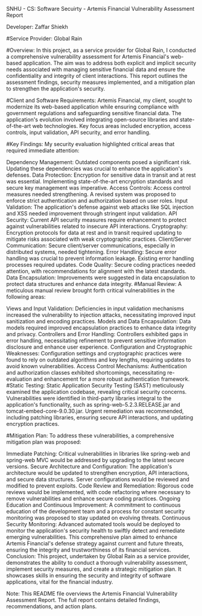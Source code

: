 SNHU - CS: Software Secuirty - Artemis Financial Vulnerability Assessment Report

Developer: Zaffar Shiekh

#Service Provider: Global Rain

#Overview: In this project, as a service provider for Global Rain, I conducted a comprehensive vulnerability assessment for Artemis Financial's web-based application. The aim was to address both explicit and implicit security needs associated with managing sensitive financial data and ensure the confidentiality and integrity of client interactions. This report outlines the assessment findings, security measures implemented, and a mitigation plan to strengthen the application's security.

#Client and Software Requirements: Artemis Financial, my client, sought to modernize its web-based application while ensuring compliance with government regulations and safeguarding sensitive financial data. The application's evolution involved integrating open-source libraries and state-of-the-art web technologies. Key focus areas included encryption, access controls, input validation, API security, and error handling.

#Key Findings: My security evaluation highlighted critical areas that required immediate attention:

Dependency Management: Outdated components posed a significant risk. Updating these dependencies was crucial to enhance the application's defenses.
Data Protection: Encryption for sensitive data in transit and at rest was essential. Implementing state-of-the-art encryption standards and secure key management was imperative.
Access Controls: Access control measures needed strengthening. A revised system was proposed to enforce strict authentication and authorization based on user roles.
Input Validation: The application's defense against web attacks like SQL injection and XSS needed improvement through stringent input validation.
API Security: Current API security measures require enhancement to protect against vulnerabilities related to insecure API interactions.
Cryptography: Encryption protocols for data at rest and in transit required updating to mitigate risks associated with weak cryptographic practices.
Client/Server Communication: Secure client/server communications, especially in distributed systems, needed tightening.
Error Handling: Secure error handling was crucial to prevent information leakage. Existing error handling processes required updates.
Code Quality: Secure coding practices needed attention, with recommendations for alignment with the latest standards.
Data Encapsulation: Improvements were suggested in data encapsulation to protect data structures and enhance data integrity.
#Manual Review: A meticulous manual review brought forth critical vulnerabilities in the following areas:

Views and Input Validation: Deficiencies in input validation mechanisms increased the vulnerability to injection attacks, necessitating improved input sanitization and encoding practices.
Models and Data Encapsulation: Data models required improved encapsulation practices to enhance data integrity and privacy.
Controllers and Error Handling: Controllers exhibited gaps in error handling, necessitating refinement to prevent sensitive information disclosure and enhance user experience.
Configuration and Cryptographic Weaknesses: Configuration settings and cryptographic practices were found to rely on outdated algorithms and key lengths, requiring updates to avoid known vulnerabilities.
Access Control Mechanisms: Authentication and authorization classes exhibited shortcomings, necessitating re-evaluation and enhancement for a more robust authentication framework.
#Static Testing: Static Application Security Testing (SAST) meticulously examined the application codebase, revealing critical security concerns. Vulnerabilities were identified in third-party libraries integral to the application's functionality, such as spring-web-5.2.3.RELEASE.jar and tomcat-embed-core-9.0.30.jar. Urgent remediation was recommended, including patching libraries, ensuring secure API interactions, and updating encryption practices.

#Mitigation Plan: To address these vulnerabilities, a comprehensive mitigation plan was proposed:

Immediate Patching: Critical vulnerabilities in libraries like spring-web and spring-web MVC would be addressed by upgrading to the latest secure versions.
Secure Architecture and Configuration: The application's architecture would be updated to strengthen encryption, API interactions, and secure data structures. Server configurations would be reviewed and modified to prevent exploits.
Code Review and Remediation: Rigorous code reviews would be implemented, with code refactoring where necessary to remove vulnerabilities and enhance secure coding practices.
Ongoing Education and Continuous Improvement: A commitment to continuous education of the development team and a process for constant security monitoring was proposed to stay updated on evolving threats.
Continuous Security Monitoring: Advanced automated tools would be deployed to monitor the application's security health to swiftly detect and remediate emerging vulnerabilities. This comprehensive plan aimed to enhance Artemis Financial's defense strategy against current and future threats, ensuring the integrity and trustworthiness of its financial services.
Conclusion:
This project, undertaken by Global Rain as a service provider, demonstrates the ability to conduct a thorough vulnerability assessment, implement security measures, and create a strategic mitigation plan. It showcases skills in ensuring the security and integrity of software applications, vital for the financial industry.

Note: This README file overviews the Artemis Financial Vulnerability Assessment Report. The full report contains detailed findings, recommendations, and action plans.
